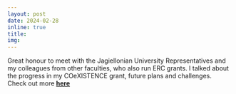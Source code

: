 ```yaml
---
layout: post
date: 2024-02-28
inline: true
title:
img:
---
```


Great honour to meet with the Jagiellonian University Representatives and my colleagues from other faculties, who also run ERC grants. I talked about the progress in my COeXISTENCE grant, future plans and challenges. Check out more [**here**](https://www.uj.edu.pl/wiadomosci/-/journal_content/56_INSTANCE_d82lKZvhit4m/10172/155487817)
